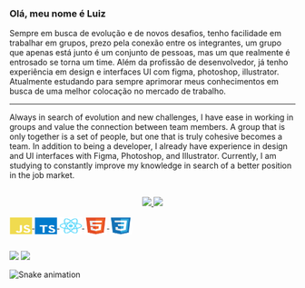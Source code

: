 ### Olá, meu nome é Luiz
<p>
  
Sempre em busca de evolução e de novos desafios, tenho facilidade em trabalhar em grupos, prezo pela conexão entre os integrantes, um grupo que apenas está junto é um conjunto de pessoas, mas um que realmente é entrosado se torna um time. Além da profissão de desenvolvedor, já tenho experiência em design e interfaces UI com figma, photoshop, illustrator. Atualmente estudando para sempre aprimorar meus conhecimentos em busca de uma melhor colocação no mercado de trabalho.

---

Always in search of evolution and new challenges, I have ease in working in groups and value the connection between team members. A group that is only together is a set of people, but one that is truly cohesive becomes a team. In addition to being a developer, I already have experience in design and UI interfaces with Figma, Photoshop, and Illustrator. Currently, I am studying to constantly improve my knowledge in search of a better position in the job market.

</p>

##

<div align="center">
  <a href="https://github.com/LLhgr">
  <img height="180em" src="https://github-readme-stats.vercel.app/api?username=LLhgr&show_icons=true&theme=dracula&include_all_commits=true&count_private=true"/>
  <img height="180em" src="https://github-readme-stats.vercel.app/api/top-langs/?username=LLhgr&layout=compact&langs_count=7&theme=dracula"/>
</div>

<div style="display: inline_block"><br>
  <img align="center" alt="Luiz-Js" height="30" width="40" src="https://raw.githubusercontent.com/devicons/devicon/master/icons/javascript/javascript-plain.svg">
  <img align="center" alt="Luiz-Ts" height="30" width="40" src="https://raw.githubusercontent.com/devicons/devicon/master/icons/typescript/typescript-plain.svg">
  <img align="center" alt="Luiz-React" height="30" width="40" src="https://raw.githubusercontent.com/devicons/devicon/master/icons/react/react-original.svg">
  <img align="center" alt="Luiz-HTML" height="30" width="40" src="https://raw.githubusercontent.com/devicons/devicon/master/icons/html5/html5-original.svg">
  <img align="center" alt="Luiz-CSS" height="30" width="40" src="https://raw.githubusercontent.com/devicons/devicon/master/icons/css3/css3-original.svg">
</div>
  
##
  
  <div> 
</a> 
  <a href = "mailto:luizhgrodrigues@outloo.com"><img src="https://img.shields.io/badge/-Gmail-%23333?style=for-the-badge&logo=gmail&logoColor=white" target="_blank"></a>
  <a href="https://www.linkedin.com/in/luiz-henrique-goes-rodrigues-10713b230/" target="_blank"><img src="https://img.shields.io/badge/-LinkedIn-%230077B5?style=for-the-badge&logo=linkedin&logoColor=white" target="_blank"></a> 
 
  ![Snake animation](https://github.com/LLhgr/LLhgr/blob/output/github-contribution-grid-snake.svg)
 
</div>

